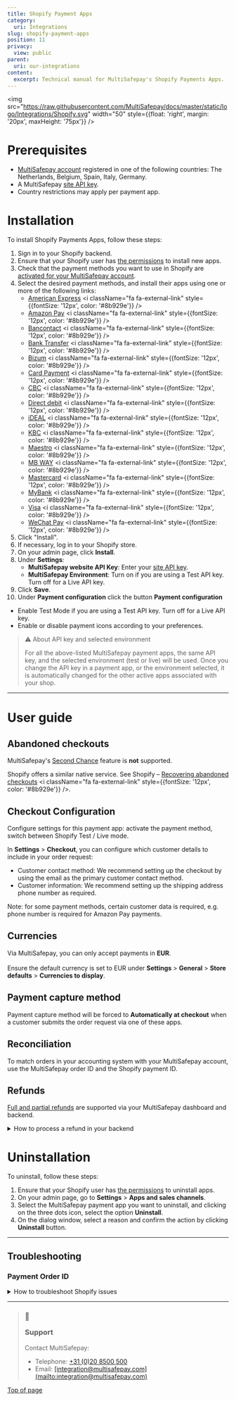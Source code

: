 ```yaml
---
title: Shopify Payment Apps
category:
  uri: Integrations
slug: shopify-payment-apps
position: 11
privacy:
  view: public
parent:
  uri: our-integrations
content:
  excerpt: Technical manual for MultiSafepay's Shopify Payments Apps.
---
```

<img src="https://raw.githubusercontent.com/MultiSafepay/docs/master/static/logo/Integrations/Shopify.svg" width="50" style={{float: 'right', margin: '20px', maxHeight: '75px'}} />

# Prerequisites

* [MultiSafepay account](/docs/getting-started-guide/) registered in one of the following countries: The Netherlands, Belgium, Spain, Italy, Germany.
* A MultiSafepay [site API key](/docs/sites#site-id-api-key-and-security-code).
* Country restrictions may apply per payment app.

# Installation

To install Shopify Payments Apps, follow these steps:

1. Sign in to your Shopify backend.
2. Ensure that your Shopify user has <a href="https://help.shopify.com/en/manual/your-account/staff-accounts/staff-permissions/staff-permissions-descriptions#apps-and-channels-permissions" target="_blank">the permissions</a> to install new apps.
3. Check that the payment methods you want to use in Shopify are [activated for your MultiSafepay account](/docs/payment-methods).
4. Select the desired payment methods, and install their apps using one or more of the following links:
   * <a href="https://apps.shopify.com/american-express" target="_blank">American Express</a> <i className="fa fa-external-link" style={{fontSize: '12px', color: '#8b929e'}} />
   * <a href="https://apps.shopify.com/multisafepay-amazon-pay" target="_blank">Amazon Pay</a> <i className="fa fa-external-link" style={{fontSize: '12px', color: '#8b929e'}} />
   * <a href="https://apps.shopify.com/bancontact" target="_blank">Bancontact</a> <i className="fa fa-external-link" style={{fontSize: '12px', color: '#8b929e'}} />
   * <a href="https://apps.shopify.com/multisafepay-bank-transfer" target="_blank">Bank Transfer</a> <i className="fa fa-external-link" style={{fontSize: '12px', color: '#8b929e'}} />
   * <a href="https://apps.shopify.com/multisafepay-bizum" target="_blank">Bizum</a> <i className="fa fa-external-link" style={{fontSize: '12px', color: '#8b929e'}} />
   * <a href="https://apps.shopify.com/card-payment" target="_blank">Card Payment</a> <i className="fa fa-external-link" style={{fontSize: '12px', color: '#8b929e'}} />
   * <a href="https://apps.shopify.com/multisafepay-cbc" target="_blank">CBC</a> <i className="fa fa-external-link" style={{fontSize: '12px', color: '#8b929e'}} />
   * <a href="https://apps.shopify.com/direct-debit" target="_blank">Direct debit</a> <i className="fa fa-external-link" style={{fontSize: '12px', color: '#8b929e'}} />
   * <a href="https://apps.shopify.com/multisafepay-ideal" target="_blank">iDEAL</a> <i className="fa fa-external-link" style={{fontSize: '12px', color: '#8b929e'}} />
   * <a href="https://apps.shopify.com/multisafepay-kbc" target="_blank">KBC</a> <i className="fa fa-external-link" style={{fontSize: '12px', color: '#8b929e'}} />
   * <a href="https://apps.shopify.com/multisafepay-maestro" target="_blank">Maestro</a> <i className="fa fa-external-link" style={{fontSize: '12px', color: '#8b929e'}} />
   * <a href="https://apps.shopify.com/multisafepay-mb-way" target="_blank">MB WAY</a> <i className="fa fa-external-link" style={{fontSize: '12px', color: '#8b929e'}} />
   * <a href="https://apps.shopify.com/multisafepay-mastercard" target="_blank">Mastercard</a> <i className="fa fa-external-link" style={{fontSize: '12px', color: '#8b929e'}} />
   * <a href="https://apps.shopify.com/multisafepay-mybank" target="_blank">MyBank</a> <i className="fa fa-external-link" style={{fontSize: '12px', color: '#8b929e'}} />
   * <a href="https://apps.shopify.com/visa" target="_blank">Visa</a> <i className="fa fa-external-link" style={{fontSize: '12px', color: '#8b929e'}} />
   * <a href="https://apps.shopify.com/multisafepay-wechat-pay" target="_blank">WeChat Pay</a> <i className="fa fa-external-link" style={{fontSize: '12px', color: '#8b929e'}} />
5. Click "Install".
6. If necessary, log in to your Shopify store.
7. On your admin page, click **Install**.
8. Under **Settings**:
   * **MultiSafepay website API Key**: Enter your [site API key](/docs/sites#site-id-api-key-and-security-code).
   * **MultiSafepay Environment**: Turn on if you are using a Test API key. Turn off for a Live API key.
9. Click **Save**.
10. Under **Payment configuration** click the button **Payment configuration**

* Enable Test Mode if you are using a Test API key. Turn off for a Live API key.
* Enable or disable payment icons according to your preferences.

> ⚠️ About API key and selected environment
>
> For all the above-listed MultiSafepay payment apps, the same API key, and the selected environment (test or live) will be used. Once you change the API key in a payment app, or the environment selected, it is automatically changed for the other active apps associated with your shop.

***

# User guide

## Abandoned checkouts

MultiSafepay's [Second Chance](/docs/second-chance/) feature is **not** supported.

Shopify offers a similar native service. See Shopify – <a href="https://help.shopify.com/en/manual/orders/abandoned-checkouts" target="_blank">Recovering abandoned checkouts</a> <i className="fa fa-external-link" style={{fontSize: '12px', color: '#8b929e'}} />.

## Checkout Configuration

Configure settings for this payment app: activate the payment method, switch between Shopify Test / Live mode.

In **Settings** > **Checkout**, you can configure which customer details to include in your order request:

* Customer contact method: We recommend setting up the checkout by using the email as the primary customer contact method.
* Customer information: We recommend setting up the shipping address phone number as required.

Note: for some payment methods, certain customer data is required, e.g. phone number is required for Amazon Pay payments.

## Currencies

Via MultiSafepay, you can only accept payments in **EUR**.<br />\
Ensure the default currency is set to EUR under **Settings** > **General** > **Store defaults** > **Currencies to display**.

## Payment capture method

Payment capture method will be forced to **Automatically at checkout**  when a customer submits the order request via one of these apps.

## Reconciliation

To match orders in your accounting system with your MultiSafepay account, use the MultiSafepay order ID and the Shopify payment ID.

## Refunds

[Full and partial refunds](/docs/refund-payments/) are supported via your MultiSafepay dashboard and backend.

<details id="how-to-process-refunds-in-your-shopify-backend">
  <summary>How to process a refund in your backend</summary>

  <br />

  1. Sign in to your Shopify backend.
  2. Go to **Orders**.
  3. Select the order you want to refund.
  4. Click **Refund**, enter the refund amount, and confirm.
  5. A refund request is sent to MultiSafepay. The refund status is updated in your Shopify backend as **pending**.
  6. The refund is processed by MultiSafepay. The refund status is updated in your Shopify backend as **refunded**.

  **Notes**

  * The refund amount cannot exceed the original transaction amount.
  * Refunds are not processed in real-time.
    * The refund status is updated in your Shopify backend as **pending** until the refund is processed by MultiSafepay.
    * While the refund is **pending** in your Shopify backend, refund will appear as **reserved** in your MultiSafepay account.
</details>

# Uninstallation

To uninstall, follow these steps:

1. Ensure that your Shopify user has <a href="https://help.shopify.com/en/manual/your-account/staff-accounts/staff-permissions/staff-permissions-descriptions#apps-and-channels-permissions" target="_blank">the permissions</a> to uninstall apps.
2. On your admin page, go to **Settings** > **Apps and sales channels**.
3. Select the MultiSafepay payment app you want to uninstall, and clicking on the three dots icon, select the option **Uninstall**.
4. On the dialog window, select a reason and confirm the action by clicking **Uninstall** button.

***

## Troubleshooting

### Payment Order ID

<details id="Shopify Troubleshooting">
  <summary>How to troubleshoot Shopify issues</summary>

  <br />

  If you experience issues with order statuses, or refund statuses not updating, we will need the payment ID of the original transaction to investigate the issue.

  1. Sign in to your Shopify backend.
  2. Go to **Orders**.
  3. Select the order related to the issue you want to report.
  4. In the timeline, look for the earliest payment event and find the Payment ID.
  5. Include the payment ID when reporting your issue to <a href="mailto:integration@multisafepay.com">MultiSafepay support</a>.
</details>

***

<blockquote className="callout callout_info">
  <h3 className="callout-heading">
    <span className="callout-icon">💬</span>
    <p>Support</p>
  </h3>

  <p>Contact MultiSafepay:</p>

  <ul>
    <li>Telephone: <a href="tel:+310208500500">+31 (0)20 8500 500</a></li>
    <li>Email: <a href="mailto:integration@multisafepay.com">[integration@multisafepay.com](mailto:integration@multisafepay.com)</a></li>
  </ul>
</blockquote>

[Top of page](#top)
